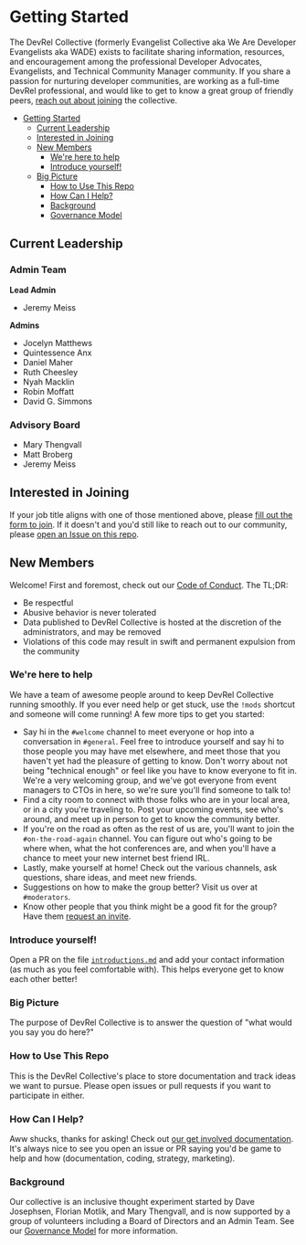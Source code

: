 # Getting Started

The DevRel Collective (formerly Evangelist Collective aka We Are Developer Evangelists aka WADE) exists to facilitate sharing information, resources, and encouragement among the professional Developer Advocates, Evangelists, and Technical Community Manager community. If you share a passion for nurturing developer communities, are working as a full-time DevRel professional, and would like to get to know a great group of friendly peers, [reach out about joining](https://devrelcollective.typeform.com/to/YnQuVJ) the collective.

* [Getting Started](#getting-started)
   * [Current Leadership](#current-leadership)
   * [Interested in Joining](#interested-in-joining)
   * [New Members](#new-members)
      * [We're here to help](#were-here-to-help)
      * [Introduce yourself!](#introduce-yourself)
   * [Big Picture](#big-picture)
      * [How to Use This Repo](#how-to-use-this-repo)
      * [How Can I Help?](#how-can-i-help)
      * [Background](#background)
      * [Governance Model](/governance.md)

<!-- Created by [gh-md-toc](https://github.com/ekalinin/github-markdown-toc) -->

## Current Leadership

### Admin Team
**Lead Admin**   
- Jeremy Meiss

**Admins**
- Jocelyn Matthews  
- Quintessence Anx
- Daniel Maher
- Ruth Cheesley
- Nyah Macklin
- Robin Moffatt
- David G. Simmons

### Advisory Board
- Mary Thengvall
- Matt Broberg
- Jeremy Meiss

## Interested in Joining

If your job title aligns with one of those mentioned above, please [fill out the form to join](https://devrelcollective.typeform.com/to/YnQuVJ). If it doesn't and you'd still like to reach out to our community, please [open an Issue on this repo](https://github.com/devrelcollective/getting-started/issues).

## New Members

Welcome! First and foremost, check out our [Code of Conduct](CodeOfConduct.md). The TL;DR:

* Be respectful
* Abusive behavior is never tolerated
* Data published to DevRel Collective is hosted at the discretion of the administrators, and may be removed
* Violations of this code may result in swift and permanent expulsion from the community

### We're here to help

We have a team of awesome people around to keep DevRel Collective running smoothly. If you ever need help or get stuck, use the `!mods` shortcut and someone will come running! A few more tips to get you started:

* Say hi in the `#welcome` channel to meet everyone or hop into a conversation in `#general`. Feel free to introduce yourself and say hi to those people you may have met elsewhere, and meet those that you haven't yet had the pleasure of getting to know. Don't worry about not being "technical enough" or feel like you have to know everyone to fit in. We're a very welcoming group, and we've got everyone from event managers to CTOs in here, so we're sure you'll find someone to talk to!
* Find a city room to connect with those folks who are in your local area, or in a city you're traveling to. Post your upcoming events, see who's around, and meet up in person to get to know the community better.
* If you're on the road as often as the rest of us are, you'll want to join the `#on-the-road-again` channel. You can figure out who's going to be where when, what the hot conferences are, and when you'll have a chance to meet your new internet best friend IRL.
* Lastly, make yourself at home! Check out the various channels, ask questions, share ideas, and meet new friends.
* Suggestions on how to make the group better? Visit us over at `#moderators`.
* Know other people that you think might be a good fit for the group? Have them [request an invite](https://devrelcollective.fun/).

### Introduce yourself!

Open a PR on the file [`introductions.md`](introductions.md) and add your contact information (as much as you feel comfortable with). This helps everyone get to know each other better!

### Big Picture

The purpose of DevRel Collective is to answer the question of "what would you say you do here?"

### How to Use This Repo

This is the DevRel Collective's place to store documentation and track ideas we want to pursue. Please open issues or pull requests if you want to participate in either.

### How Can I Help?

Aww shucks, thanks for asking! Check out [our get involved documentation](get-involved.md). It's always nice to see you open an issue or PR saying you'd be game to help and how (documentation, coding, strategy, marketing).

### Background

Our collective is an inclusive thought experiment started by Dave Josephsen, Florian Motlik, and Mary Thengvall, and is now supported by a group of volunteers including a Board of Directors and an Admin Team. See our [Governance Model](/governance.md) for more information.
